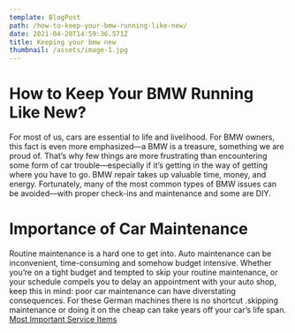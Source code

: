 ```yaml
---
template: BlogPost
path: /how-to-keep-your-bmw-running-like-new/
date: 2021-04-20T14:59:36.571Z
title: Keeping your bmw new
thumbnail: /assets/image-1.jpg
---
```

#  How to Keep Your BMW Running Like New?
For most of us, cars are essential to life and livelihood.
For BMW owners, this fact is even more emphasized—a BMW is a treasure, something we are proud of. That’s why few things are more frustrating than encountering some form of car trouble—especially if it’s getting in the way of getting where you have to go. BMW repair takes up valuable time, money, and energy. Fortunately, many of the most common types of BMW issues can be avoided—with proper check-ins and maintenance and some are DIY. 
#  Importance of Car Maintenance
Routine maintenance is a hard one to get into. Auto maintenance can be inconvenient, time-consuming and somehow budget intensive.
Whether you’re on a tight budget and tempted to skip your routine maintenance, or your schedule compels you to delay an appointment with your auto shop, keep this in mind: poor car maintenance can have diverstating consequences. For these German machines there is no shortcut .skipping maintenance or doing it on the cheap can take years off your car’s life span.
[Most Important Service Items](/Bmw-essential-service)

